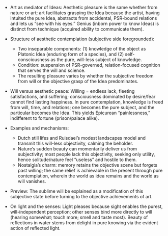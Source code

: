 - Art as mediator of Ideas: Aesthetic pleasure is the same whether from nature or art; art facilitates grasping the Idea because the artist, having intuited the pure Idea, abstracts from accidental, PSR-bound relations and lets us “see with his eyes.” Genius (inborn power to know Ideas) is distinct from technique (acquired ability to communicate them).

- Structure of aesthetic contemplation (subjective side foregrounded):
  - Two inseparable components: (1) knowledge of the object as Platonic Idea (enduring form of a species), and (2) self-consciousness as the pure, will-less subject of knowledge.
  - Condition: suspension of PSR-governed, relation-focused cognition that serves the will and science.
  - The resulting pleasure varies by whether the subjective freedom from will or the objective grasp of the Idea predominates.

- Will versus aesthetic peace: Willing = endless lack, fleeting satisfactions, and suffering; consciousness dominated by desire/fear cannot find lasting happiness. In pure contemplation, knowledge is freed from will, time, and relations; one becomes the pure subject, and the particular becomes the Idea. This yields Epicurean “painlessness,” indifferent to fortune (prison/palace alike).

- Examples and mechanisms:
  - Dutch still lifes and Ruisdael’s modest landscapes model and transmit this will-less objectivity, calming the beholder.
  - Nature’s sudden beauty can momentarily deliver us from subjectivity; most people lack this objectivity, seeking only utility, hence solitude/nature feel “useless” and hostile to them.
  - Nostalgia’s charm: memory retains the objective scene but forgets past willing; the same relief is achievable in the present through pure contemplation, wherein the world as idea remains and the world as will vanishes.

- Preview: The sublime will be explained as a modification of this subjective state before turning to the objective achievements of art.

- On light and the senses: Light pleases because sight enables the purest, will-independent perception; other senses bind more directly to will (hearing somewhat; touch more; smell and taste most). Beauty of reflections in water stems from delight in pure knowing via the evident action of reflected light.